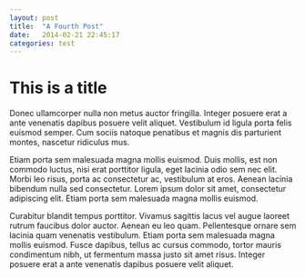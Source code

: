 ```yaml
---
layout: post
title:  "A Fourth Post"
date:   2014-02-21 22:45:17
categories: test
---
```


# This is a title

Donec ullamcorper nulla non metus auctor fringilla. Integer posuere erat a ante venenatis dapibus posuere velit aliquet. Vestibulum id ligula porta felis euismod semper. Cum sociis natoque penatibus et magnis dis parturient montes, nascetur ridiculus mus.

Etiam porta sem malesuada magna mollis euismod. Duis mollis, est non commodo luctus, nisi erat porttitor ligula, eget lacinia odio sem nec elit. Morbi leo risus, porta ac consectetur ac, vestibulum at eros. Aenean lacinia bibendum nulla sed consectetur. Lorem ipsum dolor sit amet, consectetur adipiscing elit. Etiam porta sem malesuada magna mollis euismod.

Curabitur blandit tempus porttitor. Vivamus sagittis lacus vel augue laoreet rutrum faucibus dolor auctor. Aenean eu leo quam. Pellentesque ornare sem lacinia quam venenatis vestibulum. Etiam porta sem malesuada magna mollis euismod. Fusce dapibus, tellus ac cursus commodo, tortor mauris condimentum nibh, ut fermentum massa justo sit amet risus. Integer posuere erat a ante venenatis dapibus posuere velit aliquet.

[jekyll-gh]: https://github.com/mojombo/jekyll
[jekyll]:    http://jekyllrb.com
